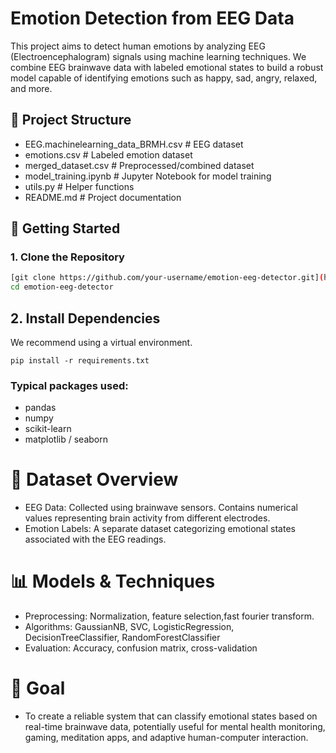 # Emotion Detection from EEG Data

This project aims to detect human emotions by analyzing EEG (Electroencephalogram) signals using machine learning techniques. We combine EEG brainwave data with labeled emotional states to build a robust model capable of identifying emotions such as happy, sad, angry, relaxed, and more.

## 📁 Project Structure
- EEG.machinelearning_data_BRMH.csv # EEG dataset<br/>
- emotions.csv # Labeled emotion dataset 
- merged_dataset.csv # Preprocessed/combined dataset 
- model_training.ipynb # Jupyter Notebook for model training 
- utils.py # Helper functions 
- README.md # Project documentation 

## 🚀 Getting Started

### 1. Clone the Repository

```bash
[git clone https://github.com/your-username/emotion-eeg-detector.git](https://github.com/Nexathon-EEG/Nexathon-EEG_BrainWaveEmotionDetector.git)
cd emotion-eeg-detector
```
## 2. Install Dependencies
We recommend using a virtual environment.

```
pip install -r requirements.txt
```
### Typical packages used:

- pandas
- numpy
- scikit-learn
- matplotlib / seaborn

# 🧠 Dataset Overview
- EEG Data: Collected using brainwave sensors. Contains numerical values representing brain activity from different electrodes.
- Emotion Labels: A separate dataset categorizing emotional states associated with the EEG readings.

# 📊 Models & Techniques
- Preprocessing: Normalization, feature selection,fast fourier transform.
- Algorithms: GaussianNB, SVC, LogisticRegression, DecisionTreeClassifier, RandomForestClassifier
- Evaluation: Accuracy, confusion matrix, cross-validation

# 🔮 Goal
- To create a reliable system that can classify emotional states based on real-time brainwave data, potentially useful for mental health monitoring, gaming, meditation apps, and adaptive human-computer interaction.
